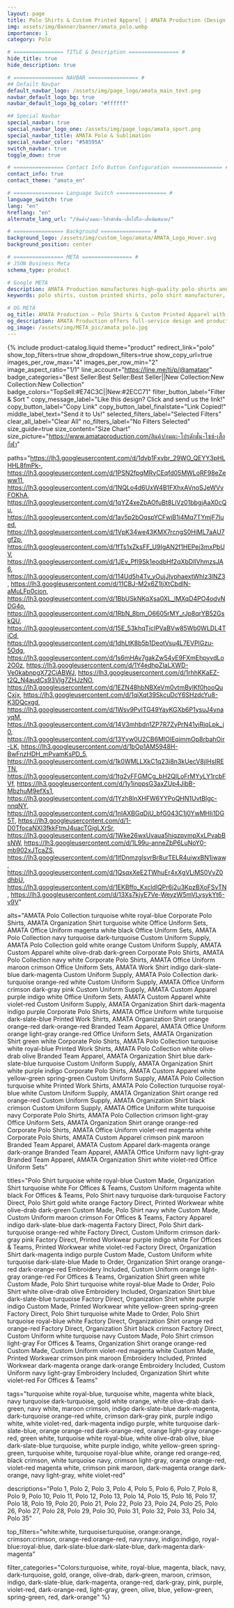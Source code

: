 ```yaml
---
layout: page
title: Polo Shirts & Custom Printed Apparel | AMATA Production (Design Your Own)
img: assets/img/Banner/banner/amata_polo.webp
importance: 1
category: Polo

# ================ TITLE & Description ================ #
hide_title: true
hide_description: true

# ================ NAVBAR ================ #
## Defailt Navbar
default_navbar_logo: /assets/img/page_logo/amata_main_text.png
navbar_default_logo_bg: true
navbar_default_logo_bg_color: "#ffffff" 

## Special Navbar
special_navbar: true
special_navbar_logo_one: /assets/img/page_logo/amata_sport.png
special_navbar_title: AMATA Polo & Sublimation
special_navbar_color: "#58595A"
switch_navbar: true
toggle_down: true

# ================ Contact Info Button Configuration ================ #
contact_info: true
contact_theme: "amata_en"

# ================ Language Switch ================ #
language_switch: true
lang: "en"
hreflang: "en"
alternate_lang_url: "/สินค้า/อมตะ-โปรดักชั่น-เสื้อโปโล-เสื้อพิมพ์ลาย/"

# ================ Background ================ #
background_logo: /assets/img/custom_logo/amata/AMATA_Logo_Hover.svg
background_position: center

# ================ META ================ #
# JSON Business Meta
schema_type: product

# Google META
description: AMATA Production manufactures high-quality polo shirts and custom-printed apparel with tailored designs, vibrant colors, and comfortable fabrics. We offer complete embroidery and screen-printing services with fast production and direct factory pricing.
keywords: polo shirts, custom printed shirts, polo shirt manufacturer, corporate uniforms, team apparel, event shirts, embroidered shirts, screen-printed shirts, shirt factory, custom shirt design, affordable shirts, high-quality polos, uniform production, apparel printing

# OG META
og_title: AMATA Production – Polo Shirts & Custom Printed Apparel with Personalized Designs
og_description: AMATA Production offers full-service design and production of polo shirts, custom-printed teamwear, and event shirts. Complete with embroidery and screen-printing, vibrant colors, modern designs, and fast delivery — all in one place.
og_image: /assets/img/META_pic/amata_polo.jpg
---
```

<style>
  .product-catalog.theme-product {
    .lightbox-close-product {
      top: 25px !important;
    }
  }

  .post h1, .post h2, .post h3, .post h4, .post h5, .post h6 {
    font-family: 'Prompt', sans-serif !important;
  }

  .textc-click-link {
    display: inline-block;
    padding: 12px 24px;
    font-size: 1.25rem;
    font-weight: bold;
    color: white;
    background-color: var(--global-theme-color); /* your theme color */
    text-decoration: none;
    border-radius: 8px;
    transition: background-color 0.3s ease, transform 0.3s ease;
  }

  .textc-click-link:hover {
    background-color: var(--global-hover-color); /* hover color */
    transform: scale(1.02);
    text-decoration: none;
  }
</style>

{% include product-catalog.liquid 
  theme="product"
  redirect_link="polo"
  show_top_filters=true
  show_dropdown_filters=true
  show_copy_url=true
  images_per_row_max="4"
  images_per_row_min="2"
  image_aspect_ratio="1/1"
  line_account="https://line.me/ti/p/@amatapr"
  badge_categories="Best Seller:Best Seller:Best Seller||New Collection:New Collection:New Collection"
  badge_colors="TopSell:#E74C3C||New:#2ECC71"
  filter_button_label="Filter & Sort "
  copy_message_label="Like this design? Click and send us the link!"
  copy_button_label="Copy Link"
  copy_button_label_finalstate="Link Copied!"
  middle_label_text="Send it to Us!"
  selected_filters_label="Selected Filters"
  clear_all_label="Clear All"
  no_filters_label="No Filters Selected"
  size_guide=true
  size_content="Size Chart"
  size_picture="https://www.amataproduction.com/สินค้า/อมตะ-โปรดักชั่น-ไซซ์-เสื้อกีฬา"

  paths="https://lh3.googleusercontent.com/d/1dvb1Fxvbr_29WO_QEYY3pHLHHL8fmPk-, https://lh3.googleusercontent.com/d/1PSN2fpgMRvCEqfd05MWLoRF98eZeww11, https://lh3.googleusercontent.com/d/1NQLo4d6UxW4B1FXhxAVnoSJeWVyFOKhA, https://lh3.googleusercontent.com/d/1qYZ4xeZbAOfuBt8LiVz01bbgjAaX0cQu, https://lh3.googleusercontent.com/d/1av5p2bOqspYCFwjB1i4Mq7TYmjF7Iued, https://lh3.googleusercontent.com/d/1VpK34we43KMX7rcngS0HiML7aAU7gf2p, https://lh3.googleusercontent.com/d/1fTs1xZksFF_U9IgAN2f1HEPej3mxPbUV, https://lh3.googleusercontent.com/d/1JEv_PfI9Sk1eodbHf2qXbDlIVhmzsJA6, https://lh3.googleusercontent.com/d/114Ud5h4Tv_yOujJlvphaextWhIz3lNZ3, https://lh3.googleusercontent.com/d/11CBJ-M2x6Z1IjXtCbdlN-aMuLFp0cion, https://lh3.googleusercontent.com/d/1BbUSkNKqXsa0XL_lMXqD4PO4odvNDG4o, https://lh3.googleusercontent.com/d/1RbN_8bm_O6605rMY_rJp8qrYB52GskQU, https://lh3.googleusercontent.com/d/15E_53khqTiclPVaBVw85Wb0WLDL4TiCd, https://lh3.googleusercontent.com/d/1dhLtK8b5b1DeotVsu4L7EVPlGzu-5Odg, https://lh3.googleusercontent.com/d/1s6mHAv7gakZw54yE9FXmEhpyvdLo2O0z, https://lh3.googleusercontent.com/d/1Y4edhpZlaLXWD-Ve0kabnpgX72CiABWJ, https://lh3.googleusercontent.com/d/1rhhKKaEZ-t2Q_N4audCs93VIg7ZHJzNO, https://lh3.googleusercontent.com/d/1EZN48hbNBXeVm0vtmBylKf0hooQuCxjx, https://lh3.googleusercontent.com/d/1qiXqt39SkcuDcY6SHzdcYu8-K3DQcxgd, https://lh3.googleusercontent.com/d/1Wsv9PvITG49YayKGXb6P1ysuJ4ynayqM, https://lh3.googleusercontent.com/d/14V3mhbdn1ZP7R7ZyPrN41yiRiqLpk_j0, https://lh3.googleusercontent.com/d/13Yyw0U2CB6MIOlEqimmOp8rbahOir-LK, https://lh3.googleusercontent.com/d/1bOp1AM5948H-BwFnzHDH_mPvamKsPD_5, https://lh3.googleusercontent.com/d/1k0WMLLXkC1q23i8n3kUecV8jIHsIRETN, https://lh3.googleusercontent.com/d/1tg2vFFGMCg_bH2QlLoFrMYyLY1rcbFVf, https://lh3.googleusercontent.com/d/1y1inppsG3axZUp4JibB-MbzhuM9efXs1, https://lh3.googleusercontent.com/d/1Yzh8lnXHFW6YYPoQHN1UvtBlgc-nnqNY, https://lh3.googleusercontent.com/d/1nIAXBGqDjU_bfG043C1j0YwMHIi1DG5T, https://lh3.googleusercontent.com/d/1-D0TfocaNXI3fkkFtmJ4uacTGigLXrSr, https://lh3.googleusercontent.com/d/1Wke26wxUvaua5hjqzpvmpXxLPvabBsNW, https://lh3.googleusercontent.com/d/1L99u-anneZbP6LuNoY0-mb902xJTcaZS, https://lh3.googleusercontent.com/d/1IfDnmzgIsvrBr8urTELR4uiwxBN1jwaw, https://lh3.googleusercontent.com/d/1QsqxXeE2TWhuEr4xXgVLiMS0VvZ0dhbU, https://lh3.googleusercontent.com/d/1EKBffo_KxcldlQPr6j2u3KpzBXoFSvTN, https://lh3.googleusercontent.com/d/13Xs7kjyE7Ve-WeyzW5mVLysykYt6-v9V"

  alts="AMATA Polo Collection turquoise white royal-blue Corporate Polo Shirts, AMATA Organization Shirt turquoise white Office Uniform Sets, AMATA Office Uniform magenta white black Office Uniform Sets, AMATA Polo Collection navy turquoise dark-turquoise Custom Uniform Supply, AMATA Polo Collection gold white orange Custom Uniform Supply, AMATA Custom Apparel white olive-drab dark-green Corporate Polo Shirts, AMATA Polo Collection navy white Corporate Polo Shirts, AMATA Office Uniform maroon crimson Office Uniform Sets, AMATA Work Shirt indigo dark-slate-blue dark-magenta Custom Uniform Supply, AMATA Polo Collection dark-turquoise orange-red white Custom Uniform Supply, AMATA Office Uniform crimson dark-gray pink Custom Uniform Supply, AMATA Custom Apparel purple indigo white Office Uniform Sets, AMATA Custom Apparel white violet-red Custom Uniform Supply, AMATA Organization Shirt dark-magenta indigo purple Corporate Polo Shirts, AMATA Office Uniform white turquoise dark-slate-blue Printed Work Shirts, AMATA Organization Shirt orange orange-red dark-orange-red Branded Team Apparel, AMATA Office Uniform orange light-gray orange-red Office Uniform Sets, AMATA Organization Shirt green white Corporate Polo Shirts, AMATA Polo Collection turquoise white royal-blue Printed Work Shirts, AMATA Polo Collection white olive-drab olive Branded Team Apparel, AMATA Organization Shirt blue dark-slate-blue turquoise Custom Uniform Supply, AMATA Organization Shirt white purple indigo Corporate Polo Shirts, AMATA Custom Apparel white yellow-green spring-green Custom Uniform Supply, AMATA Polo Collection turquoise white Printed Work Shirts, AMATA Polo Collection turquoise royal-blue white Custom Uniform Supply, AMATA Organization Shirt orange red orange-red Custom Uniform Supply, AMATA Organization Shirt black crimson Custom Uniform Supply, AMATA Office Uniform white turquoise navy Corporate Polo Shirts, AMATA Polo Collection crimson light-gray Office Uniform Sets, AMATA Organization Shirt orange orange-red Corporate Polo Shirts, AMATA Office Uniform violet-red magenta white Corporate Polo Shirts, AMATA Custom Apparel crimson pink maroon Branded Team Apparel, AMATA Custom Apparel dark-magenta orange dark-orange Branded Team Apparel, AMATA Office Uniform navy light-gray Branded Team Apparel, AMATA Organization Shirt white violet-red Office Uniform Sets"

  titles="Polo Shirt turquoise white royal-blue Custom Made, Organization Shirt turquoise white For Offices & Teams, Custom Uniform magenta white black For Offices & Teams, Polo Shirt navy turquoise dark-turquoise Factory Direct, Polo Shirt gold white orange Factory Direct, Printed Workwear white olive-drab dark-green Custom Made, Polo Shirt navy white Custom Made, Custom Uniform maroon crimson For Offices & Teams, Factory Apparel indigo dark-slate-blue dark-magenta Factory Direct, Polo Shirt dark-turquoise orange-red white Factory Direct, Custom Uniform crimson dark-gray pink Factory Direct, Printed Workwear purple indigo white For Offices & Teams, Printed Workwear white violet-red Factory Direct, Organization Shirt dark-magenta indigo purple Custom Made, Custom Uniform white turquoise dark-slate-blue Made to Order, Organization Shirt orange orange-red dark-orange-red Embroidery Included, Custom Uniform orange light-gray orange-red For Offices & Teams, Organization Shirt green white Custom Made, Polo Shirt turquoise white royal-blue Made to Order, Polo Shirt white olive-drab olive Embroidery Included, Organization Shirt blue dark-slate-blue turquoise Factory Direct, Organization Shirt white purple indigo Custom Made, Printed Workwear white yellow-green spring-green Factory Direct, Polo Shirt turquoise white Made to Order, Polo Shirt turquoise royal-blue white Factory Direct, Organization Shirt orange red orange-red Factory Direct, Organization Shirt black crimson Factory Direct, Custom Uniform white turquoise navy Custom Made, Polo Shirt crimson light-gray For Offices & Teams, Organization Shirt orange orange-red Custom Made, Custom Uniform violet-red magenta white Custom Made, Printed Workwear crimson pink maroon Embroidery Included, Printed Workwear dark-magenta orange dark-orange Embroidery Included, Custom Uniform navy light-gray Embroidery Included, Organization Shirt white violet-red For Offices & Teams"

  tags="turquoise white royal-blue, turquoise white, magenta white black, navy turquoise dark-turquoise, gold white orange, white olive-drab dark-green, navy white, maroon crimson, indigo dark-slate-blue dark-magenta, dark-turquoise orange-red white, crimson dark-gray pink, purple indigo white, white violet-red, dark-magenta indigo purple, white turquoise dark-slate-blue, orange orange-red dark-orange-red, orange light-gray orange-red, green white, turquoise white royal-blue, white olive-drab olive, blue dark-slate-blue turquoise, white purple indigo, white yellow-green spring-green, turquoise white, turquoise royal-blue white, orange red orange-red, black crimson, white turquoise navy, crimson light-gray, orange orange-red, violet-red magenta white, crimson pink maroon, dark-magenta orange dark-orange, navy light-gray, white violet-red"

  descriptions="Polo 1, Polo 2, Polo 3, Polo 4, Polo 5, Polo 6, Polo 7, Polo 8, Polo 9, Polo 10, Polo 11, Polo 12, Polo 13, Polo 14, Polo 15, Polo 16, Polo 17, Polo 18, Polo 19, Polo 20, Polo 21, Polo 22, Polo 23, Polo 24, Polo 25, Polo 26, Polo 27, Polo 28, Polo 29, Polo 30, Polo 31, Polo 32, Polo 33, Polo 34, Polo 35"

  top_filters="white:white, turquoise:turquoise, orange:orange, crimson:crimson, orange-red:orange-red, navy:navy, indigo:indigo, royal-blue:royal-blue, dark-slate-blue:dark-slate-blue, dark-magenta:dark-magenta"

  filter_categories="Colors:turquoise, white, royal-blue, magenta, black, navy, dark-turquoise, gold, orange, olive-drab, dark-green, maroon, crimson, indigo, dark-slate-blue, dark-magenta, orange-red, dark-gray, pink, purple, violet-red, dark-orange-red, light-gray, green, olive, blue, yellow-green, spring-green, red, dark-orange"
%}